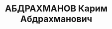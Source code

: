 ---
title: АБДРАХМАНОВ Карим Абдрахманович
description: "Род. в 1900, Восточно-Казахстанская обл., Павлодарский, казах, обр.:\
  \ начальное. Проживал: Кустанайская обл., Кустанай. Облвоенком \n  Арестован 03.10.1937.\
  \ Обв. по ст. 58-2, 58-8, 58-11 УК РСФСР. Приговор: выездная сессия ВК ВС СССР,\
  \ 03.03.1938 – ВМН. \n  Реабилитирован ВК ВС СССР 31.07.1965"
---
